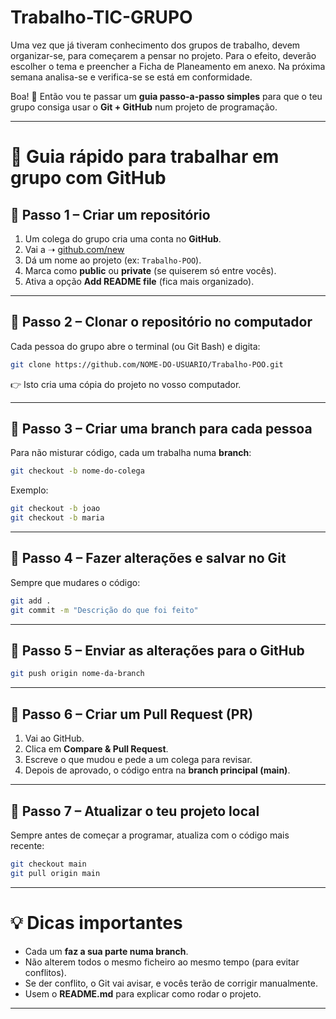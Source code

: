 # Trabalho-TIC-GRUPO
Uma vez que já tiveram conhecimento dos grupos de trabalho, devem organizar-se, para começarem a pensar no projeto. Para o efeito, deverão escolher o tema e preencher a Ficha de Planeamento em anexo. Na próxima semana analisa-se e verifica-se se está em conformidade.


Boa! 🙌 Então vou te passar um **guia passo-a-passo simples** para que o teu grupo consiga usar o **Git + GitHub** num projeto de programação.

---

# 🚀 Guia rápido para trabalhar em grupo com GitHub

## 🔹 Passo 1 – Criar um repositório

1. Um colega do grupo cria uma conta no **GitHub**.
2. Vai a ➝ [github.com/new](https://github.com/new)
3. Dá um nome ao projeto (ex: `Trabalho-POO`).
4. Marca como **public** ou **private** (se quiserem só entre vocês).
5. Ativa a opção **Add README file** (fica mais organizado).

---

## 🔹 Passo 2 – Clonar o repositório no computador

Cada pessoa do grupo abre o terminal (ou Git Bash) e digita:

```bash
git clone https://github.com/NOME-DO-USUARIO/Trabalho-POO.git
```

👉 Isto cria uma cópia do projeto no vosso computador.

---

## 🔹 Passo 3 – Criar uma branch para cada pessoa

Para não misturar código, cada um trabalha numa **branch**:

```bash
git checkout -b nome-do-colega
```

Exemplo:

```bash
git checkout -b joao
git checkout -b maria
```

---

## 🔹 Passo 4 – Fazer alterações e salvar no Git

Sempre que mudares o código:

```bash
git add .
git commit -m "Descrição do que foi feito"
```

---

## 🔹 Passo 5 – Enviar as alterações para o GitHub

```bash
git push origin nome-da-branch
```

---

## 🔹 Passo 6 – Criar um **Pull Request (PR)**

1. Vai ao GitHub.
2. Clica em **Compare & Pull Request**.
3. Escreve o que mudou e pede a um colega para revisar.
4. Depois de aprovado, o código entra na **branch principal (main)**.

---

## 🔹 Passo 7 – Atualizar o teu projeto local

Sempre antes de começar a programar, atualiza com o código mais recente:

```bash
git checkout main
git pull origin main
```

---

# 💡 Dicas importantes

* Cada um **faz a sua parte numa branch**.
* Não alterem todos o mesmo ficheiro ao mesmo tempo (para evitar conflitos).
* Se der conflito, o Git vai avisar, e vocês terão de corrigir manualmente.
* Usem o **README.md** para explicar como rodar o projeto.

---
